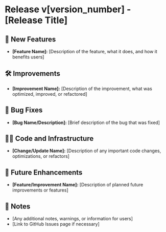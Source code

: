 # Release v[version_number] - [Release Title]

## 🚀 New Features
- **[Feature Name]:** [Description of the feature, what it does, and how it benefits users]

## 🛠️ Improvements
- **[Improvement Name]:** [Description of the improvement, what was optimized, improved, or refactored]

## 🐞 Bug Fixes
- **[Bug Name/Description]:** [Brief description of the bug that was fixed]

## 🧑‍💻 Code and Infrastructure
- **[Change/Update Name]:** [Description of any important code changes, optimizations, or refactors]

## 🔧 Future Enhancements
- **[Feature/Improvement Name]:** [Description of planned future improvements or features]

## 💬 Notes
- [Any additional notes, warnings, or information for users]
- [Link to GitHub Issues page if necessary]
